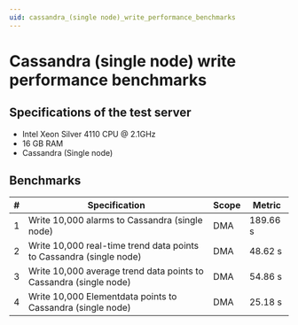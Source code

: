 ```yaml
---
uid: cassandra_(single node)_write_performance_benchmarks
---
```


# Cassandra (single node) write performance benchmarks

## Specifications of the test server

- Intel Xeon Silver 4110 CPU @ 2.1GHz
- 16 GB RAM
- Cassandra (Single node)

## Benchmarks

| \# | Specification | Scope | Metric |
| -- | ------------- | ----- | ------ |
| 1 | Write 10,000 alarms to Cassandra (single node) | DMA | 189.66 s |
| 2 | Write 10,000 real-time trend data points to Cassandra (single node) | DMA | 48.62 s |
| 3 | Write 10,000 average trend data points to Cassandra (single node) | DMA | 54.86 s |
| 4 | Write 10,000 Elementdata points to Cassandra (single node) | DMA | 25.18 s |

